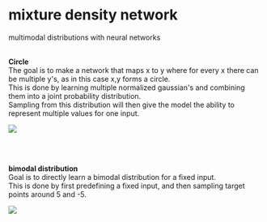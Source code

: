 # mixture density network
multimodal distributions with neural networks


<br> <b> Circle </b> <br>
The goal is to make a network that maps x to y where for every x there can be multiple y's, as in this case x,y forms a circle. <br>
This is done by learning multiple normalized gaussian's and combining them into a joint probability distribution. <br>
Sampling from this distribution will then give the model the ability to represent multiple values for one input. <br>

![](circle.gif)

<br>

<br> <b> bimodal distribution </b> <br>
Goal is to directly learn a bimodal distribution for a fixed input. <br>
This is done by first predefining a fixed input, and then sampling target points around 5 and -5. <br>

![](multimodal_density.gif)  
 